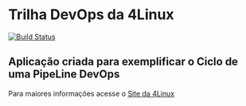 # Trilha DevOps da 4Linux

<!-- Altere a Flag abaixo com sua URL do Travis -->
[![Build Status](https://travis-ci.org/lifelinuxOpenshift/DevOpsLab-HelloWorld.svg?branch=master)](https://travis-ci.org/lifelinuxOpenshift/DevOpsLab-HelloWorld)

## Aplicação criada para exemplificar o Ciclo de uma PipeLine DevOps


Para maiores informações acesse o [Site da 4Linux](https://www.4linux.com.br/cursos/devops)
